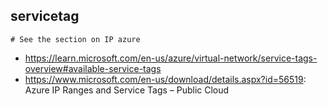 ## servicetag

```
# See the section on IP azure
```

- https://learn.microsoft.com/en-us/azure/virtual-network/service-tags-overview#available-service-tags
- https://www.microsoft.com/en-us/download/details.aspx?id=56519: Azure IP Ranges and Service Tags – Public Cloud
